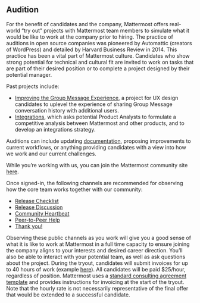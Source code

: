 ## Audition

For the benefit of candidates and the company, Mattermost offers real-world “try out” projects with Mattermost team members to simulate what it would be like to work at the company prior to hiring. The practice of auditions in open source companies was pioneered by Automattic (creators of WordPress) and detailed by Harvard Business Review in 2014. This practice has been a vital part of Mattermost culture.
Candidates who show strong potential for technical and cultural fit are invited to work on tasks that are part of their desired position or to complete a project designed by their potential manager. 

Past projects include: 

* [Improving the Group Message Experience](https://docs.google.com/document/d/1jCKjZLc1QGB9jLRWZnfcpNQl5Hxf9uMFCWcbTFvOydQ/edit), a project for UX design candidates to uplevel the experience of sharing Group Message conversation history with additional users.
* [Integrations](https://docs.google.com/document/d/1m8Z6xbzkAqql8U8r6OHJ1Yd2hNqJNoOLaIexrn4JQC0/edit), which asks potential Product Analysts to formulate a competitive analysis between Mattermost and other products, and to develop an integrations strategy.
 
Auditions can include updating [documentation](https://docs.mattermost.com/index.html), proposing improvements to current workflows, or anything providing candidates with a view into how we work and our current challenges.

While you’re working with us, you can join the Mattermost community site [here](https://community.mattermost.com). 

Once signed-in, the following channels are recommended for observing how the core team works together with our community:

* [Release Checklist](https://community.mattermost.com/core/channels/release-checklist)
* [Release Discussion](https://community.mattermost.com/core/channels/release-discussion)
* [Community Heartbeat](https://community.mattermost.com/core/channels/community-heartbeat)
* [Peer-to-Peer Help](https://community.mattermost.com/core/channels/peer-to-peer-help)
* [Thank you!](https://community.mattermost.com/core/channels/thank-you)

Observing these public channels as you work will give you a good sense of what it is like to work at Mattermost in a full time capacity to ensure joining the company aligns to your interests and desired career direction. You’ll also be able to interact with your potential team, as well as ask questions about the project.
During the tryout, candidates will submit invoices for up to 40 hours of work (example [here](https://docs.google.com/spreadsheets/d/1Lx1f3nX64pJTJOttW_QoJwrfRekh0ISjmIwZ7_ePG1g/edit#gid=1)). All candidates will be paid $25/hour, regardless of position. Mattermost uses a [standard consulting agreement template](https://docs.google.com/document/d/1G4wFLq_wHHEDJ-hrv5Kmu022mFJgh3rJ4-glM0W6riI/edit) and provides instructions for invoicing at the start of the tryout. Note that the hourly rate is not necessarily representative of the final offer that would be extended to a successful candidate.
